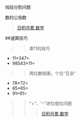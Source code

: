 线段分割问题


数的公倍数

> [日积月累.数学](/chapter1/maths.md#20181120_1)

##速算技巧

>>乘11的技巧
* 11×347=
* 98543×11=

>>两位数相乘，个位“互余”
* 78×72=
* 65×65=
* 91×91=

>> "+"、“-”进位借位问题
>>>[日积月累.数学](/chapter1/maths.md#20181121)






